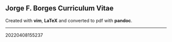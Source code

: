 ## Jorge F. Borges Curriculum Vitae 

Created with **vim**, **LaTeX** and converted to pdf with **pandoc**.

---

20220408155237


